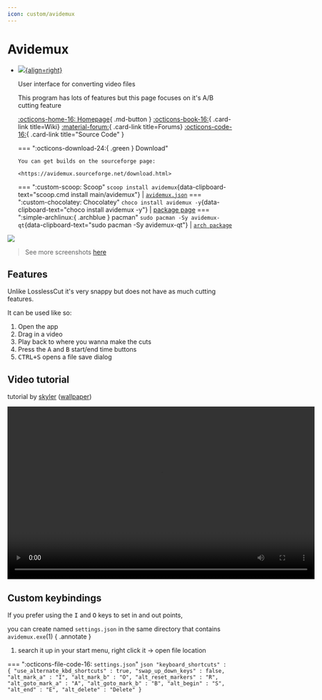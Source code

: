 ```yaml
---
icon: custom/avidemux
---
```


# Avidemux
<div class="grid cards" markdown>

-   [![](https://upload.wikimedia.org/wikipedia/commons/d/d9/Avidemux-logo.png){align=right}](https://commons.wikimedia.org/wiki/File:Avidemux-logo.png)

    User interface for converting video files

    This program has lots of features but this page focuses on it's A/B cutting feature

    [:octicons-home-16: Homepage](https://avidemux.sourceforge.net){ .md-button }
    [:octicons-book-16:](https://sourceforge.net/p/avidemux/wiki/Home/){ .card-link title=Wiki}
    [:material-forum:](https://www.avidemux.org/admForum/){ .card-link title=Forums}
    [:octicons-code-16:](https://github.com/mean00/avidemux2){ .card-link title="Source Code" }

    === ":octicons-download-24:{ .green } Download"

        You can get builds on the sourceforge page:

        <https://avidemux.sourceforge.net/download.html>

    === ":custom-scoop: Scoop"
        `scoop install avidemux`{data-clipboard-text="scoop.cmd install main/avidemux"}
        |
        [`avidemux.json`](https://raw.githubusercontent.com/ScoopInstaller/Extras/master/bucket/avidemux.json)
    === ":custom-chocolatey: Chocolatey"
        `choco install avidemux -y`{data-clipboard-text="choco install avidemux -y"}
        |
        [package page](https://community.chocolatey.org/packages/avidemux)
    === ":simple-archlinux:{ .archblue } pacman"
        `sudo pacman -Sy avidemux-qt`{data-clipboard-text="sudo pacman -Sy avidemux-qt"}
        |
        [`arch package`](https://archlinux.org/packages/extra/x86_64/avidemux-qt/)

</div>

![](../../assets/images/video/ffmpeg/video-cutters/avidemux/avidemux-ui.png)
> See more screenshots [here](https://avidemux.sourceforge.net/screenshots.html)


## Features

Unlike LosslessCut it's very snappy but does not have as much cutting features.

It can be used like so:

1. Open the app
1. Drag in a video
1. Play back to where you wanna make the cuts
1. Press the <kbd>A</kbd> and <kbd>B</kbd> start/end time buttons
1. <kbd>CTRL+S</kbd> opens a file save dialog

## Video tutorial

tutorial by [skyler](https://twitter.com/skylerfrags) ([wallpaper](https://github.com/Atlas-OS/branding/blob/1fbcad1a8d474ba2c31b3b66528451c764585f32/wallpapers/16_9/v0.3/v2/Wallpapper%2016_9%20-%20v0.3%20v7.png))

<video width="688" height="387" controls="true" preload="auto">
    <source src="/assets/videos/video/ffmpeg/video-cutters/avidemux-tutorial.mp4">
</video>


## Custom keybindings

If you prefer using the <kbd>I</kbd> and <kbd>O</kbd> keys to set in and out points,

you can create named `settings.json` in the same directory that contains `avidemux.exe`(1)
{ .annotate }

1. search it up in your start menu, right click it -> open file location

=== ":octicons-file-code-16: `settings.json`"
    ```json
    "keyboard_shortcuts" : {
        "use_alternate_kbd_shortcuts" : true,
        "swap_up_down_keys" : false,
        "alt_mark_a" : "I",
        "alt_mark_b" : "O",
        "alt_reset_markers" : "R",
        "alt_goto_mark_a" : "A",
        "alt_goto_mark_b" : "B",
        "alt_begin" : "S",
        "alt_end" : "E",
        "alt_delete" : "Delete"
    }
    ```